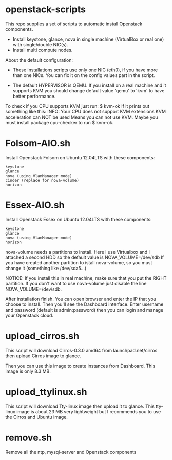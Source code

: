 openstack-scripts
=================

This repo supplies a set of scripts to automatic install Openstack components.

* Install keystone, glance, nova in single machine (VirtualBox or real one) with single/double NIC(s).
* Install multi compute nodes.

About the default configuration:

* These installations scripts use only one NIC (eth0), if you have more than one NICs. You can fix it on the config values part in the script.

* The default HYPERVISOR is QEMU. If you install on a real machine and it supports KVM you should change default value 'qemu' to 'kvm' to have better performance.

To check if you CPU supports KVM just run: $ kvm-ok
If it prints out something like this:
    INFO: Your CPU does not support KVM extensions
    KVM acceleration can NOT be used
Means you can not use KVM.
Maybe you must install package cpu-checker to run $ kvm-ok.

Folsom-AIO.sh
=============

Install Openstack Folsom on Ubuntu 12.04LTS with these components:

    keystone
    glance
    nova (using VlanManager mode)
    cinder (replace for nova-volume)
    horizon

Essex-AIO.sh
============

Install Openstack Essex on Ubuntu 12.04LTS with these components:

    keystone
    glance 
    nova (using VlanManager mode)
    horizon

nova-volume needs a partitions to install. Here I use Virtualbox and I attached a second HDD so the default value is NOVA_VOLUME=/dev/sdb
If you have created another partition to istall nova-volume, so you must change it (something like /dev/sda5...)

NOTICE: If you install this in real machine, make sure that you put the RIGHT partition. If you don't want to use nova-volume just disable the line NOVA_VOLUME=/dev/sdb.

After installation finish. You can open browser and enter the IP that you choose to install.
Then you'll see the Dashboard interface. Enter username and password (default is admin:password) then you can login and manage your Openstack cloud.

upload_cirros.sh
================

This script will download Cirros-0.3.0 amd64 from launchpad.net/cirros
then upload Cirros image to glance.

Then you can use this image to create instances from Dashboard.
This image is only 8.3 MB.

upload_ttylinux.sh
==================

This script will download Tty-linux image then upload it to glance.
This tty-linux image is about 23 MB very lightweight but I recommends you to use the Cirros and Ubuntu image.

remove.sh
=========

Remove all the ntp, mysql-server and Openstack components

